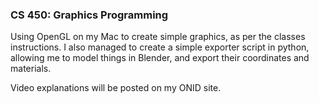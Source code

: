 ### CS 450: Graphics Programming

Using OpenGL on my Mac to create simple graphics, as per the classes instructions.
I also managed to create a simple exporter script in python, allowing me to model things in Blender, and export their coordinates and materials.

Video explanations will be posted on my ONID site.
